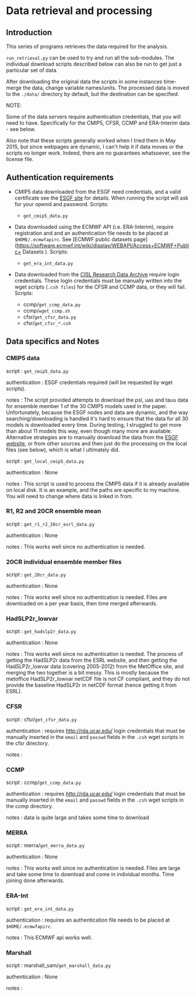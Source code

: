 Data retrieval and processing
=============================

Introduction
-------------

This series of programs retrieves the data required for the analysis.

`run_retrieval.py` can be used to try and run all the sub-modules. The 
individual download scripts described below can also be run to get just a 
particular set of data. 

After downloading the original data the scripts in some instances time-merge the 
data, change variable names/units. The processed data is moved to the `./data/` 
directory by default, but the destination can be specified.

NOTE:

Some of the data servers require authentication credentials, that you will need to 
have. Specifically for the CMIP5, CFSR, CCMP and ERA-Interim data - see below.

Also note that these scripts generally worked when I tried them in May 2015, but 
since webpages are dynamic, I can't help it if data moves or the scripts no longer 
work. Indeed, there are no guarantees whatsoever, see the license file.

Authentication requirements
---------------------------

- CMIP5 data downloaded from the ESGF need credentials, and a valid certificate see 
  the [ESGF site](http://pcmdi9.llnl.gov/esgf-web-fe/) for details. When running 
  the script will ask for your openid and password. Scripts:
    - `get_cmip5_data.py`

- Data downloaded using the ECMWF API (i.e. ERA-Interim), require registration and
  and an authentication file needs to be placed at ` $HOME/.ecmwfapirc`. See 
 [ECMWF public datasets page]
(https://software.ecmwf.int/wiki/display/WEBAPI/Access+ECMWF+Public+
Datasets ). Scripts:
    - `get_era_int_data.py`


- Data downloaded from the [CISL Research Data Archive](http://rda.ucar.edu/)
  require login credentials. These login credentials must be manually written into 
  the wget scripts (`.csh files`) for the CFSR and CCMP data, or they will fail. 
  Scripts:
    - ccmp/`get_ccmp_data.py`
    - ccmp/`wget_ccmp.sh`
    - cfsr/`get_cfsr_data.py`
    - cfsr/`get_cfsr_*.csh`

Data specifics and Notes
-------------------------

### CMIP5 data
script : `get_cmip5_data.py`

authentication : ESGF credentials required (will be requested by wget scripts).

notes : The script provided attempts to download the psl, uas and tauu data for
        ensemble member 1 of the 30 CMIP5 models used in the paper. Unfortunately,
        because the ESGF nodes and data are dynamic, and the way 
        searching/downloading is handled it's hard to ensure that the data for all 
        30 models is downloaded every time. During testing, I struggled to get more 
        than about 11 models this way, even though many more are available. 
        Alternative strategies are to manually download the data from the [ESGF
        website](http://pcmdi9.llnl.gov/esgf-web-fe/), or from other sources and 
        then just do the processing on the local files (see below), which is what
        I ultimately did.
        
script : `get_local_cmip5_data.py`

authentication : None

notes : This script is used to process the CMIP5 data if it is already available on 
        local disk. It is an example, and the paths are specific to my machine. You 
        will need to change where data is linked in from.       
        
### R1, R2 and 20CR ensemble mean
script : `get_r1_r2_20cr_esrl_data.py`

authentication : None

notes : This works well since no authentication is needed. 
        
### 20CR individual ensemble member files
script : `get_20cr_data.py`

authentication : None

notes : This works well since no authentication is needed. Files are downloaded on 
a per year basis, then time merged afterwards.

### HadSLP2r_lowvar
script : `get_hadslp2r_data.py`

authentication : None

notes : This works well since no authentication is needed. The process of getting 
        the HadSLP2r data from the ESRL website, and then getting the 
        HadSLP2r_lowvar data (covering 2005-2012) from the MetOffice site, and 
        merging the two together is a bit messy. This is mostly because the 
        metoffice HadSLP2r_lowvar netCDF file is not CF compliant, and they do not 
        provide the baseline HadSLP2r in netCDF format (hence getting it from ESRL).
        
### CFSR
script : cfsr/`get_cfsr_data.py`

authentication : requires http://rda.ucar.edu/ login credentials that must be 
                 manually inserted in the `email` and `passwd` fields in the `.csh` 
                 wget scripts in the cfsr directory.

notes : 

### CCMP
script : ccmp/`get_ccmp_data.py`

authentication : requires http://rda.ucar.edu/ login credentials that must be 
                 manually inserted in the `email` and `passwd` fields in the `.csh` 
                 wget scripts in the ccmp directory.

notes : data is quite large and takes some time to download 

### MERRA
script : merra/`get_merra_data.py`

authentication : None

notes : This works well since no authentication is needed. Files are large and take 
some time to download and come in individual months. Time joining done afterwards.

### ERA-Int
script : `get_era_int_data.py`

authentication : requires an authentication file needs to be placed at ` 
                 $HOME/.ecmwfapirc`.

notes :  This ECMWF api works well.

### Marshall
script : marshall_sam/`get_marshall_data.py`

authentication : None

notes : 